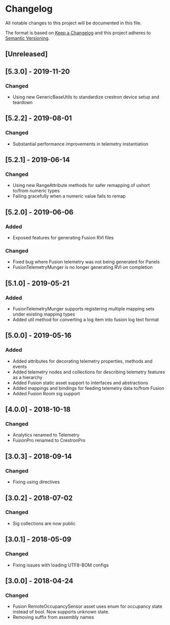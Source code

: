 # Changelog
All notable changes to this project will be documented in this file.

The format is based on [Keep a Changelog](http://keepachangelog.com/en/1.0.0/)
and this project adheres to [Semantic Versioning](http://semver.org/spec/v2.0.0.html).

## [Unreleased]

## [5.3.0] - 2019-11-20
### Changed
 - Using new GenericBaseUtils to standardize crestron device setup and teardown

## [5.2.2] - 2019-08-01
### Changed
 - Substantial performance improvements in telemetry instantiation

## [5.2.1] - 2019-06-14
### Changed
 - Using new RangeAttribute methods for safer remapping of ushort to/from numeric types
 - Failing gracefully when a numeric value fails to remap

## [5.2.0] - 2019-06-06
### Added
 - Exposed features for generating Fusion RVI files

### Changed
 - Fixed bug where Fusion telemetry was not being generated for Panels
 - FusionTelemetryMunger is no longer generating RVI on completion

## [5.1.0] - 2019-05-21
### Added
 - FusionTelemetryMunger supports registering multiple mapping sets under existing mapping types
 - Added util method for converting a log item into fusion log text format

## [5.0.0] - 2019-05-16
### Added
 - Added attributes for decorating telemetry properties, methods and events
 - Added telemetry nodes and collections for describing telemetry features as a hierarchy
 - Added Fusion static asset support to interfaces and abstractions
 - Added mappings and bindings for feeding telemetry data to/from Fusion
 - Added Fusion Room sig support

## [4.0.0] - 2018-10-18
### Changed
 - Analytics renamed to Telemetry
 - FusionPro renamed to CrestronPro

## [3.0.3] - 2018-09-14
### Changed
 - Fixing using directives

## [3.0.2] - 2018-07-02
### Changed
 - Sig collections are now public

## [3.0.1] - 2018-05-09
### Changed
 - Fixing issues with loading UTF8-BOM configs

## [3.0.0] - 2018-04-24
### Changed
 - Fusion RemoteOccupancySensor asset uses enum for occupancy state instead of bool. Now supports unknown state.
 - Removing suffix from assembly names
